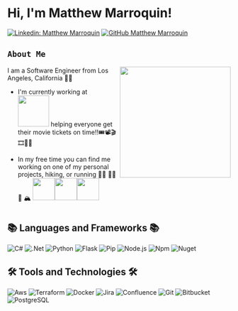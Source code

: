  # Hi, I'm Matthew Marroquin!
[![Linkedin: Matthew Marroquin](https://img.shields.io/badge/-MatthewMarroquin-blue?style=flat-square&logo=Linkedin&logoColor=white&link=https://www.linkedin.com/in/mattmarroquin/)](https://www.linkedin.com/in/mattmarroquin/)
[![GitHub Matthew Marroquin](https://img.shields.io/github/followers/MatthewMarroquin?label=follow&style=social)](https://github.com/MatthewMarroquin)


## `About Me`

<img align='right' src="https://media.giphy.com/media/IThjAlJnD9WNO/giphy.gif?cid=ecf05e4746kty9cfcvodb6san3irjm3lpyiord1esjnumvdh&ep=v1_gifs_search&rid=giphy.gif&ct=g" width="250">

 I am a Software Engineer from Los Angeles, California 🌃🌃
 
<ul>
 <li>
  <p>I'm currently working at <a href="https://www.fandango.com"> <img src="https://1000logos.net/wp-content/uploads/2021/12/Fandango-Logo-768x432.png" width="70"></a> helping everyone get their movie tickets on time!!🎟️📽️🎬🎞️🍿🥤 </p>
 </li>
 <li>
  <p>In my free time you can find me working on one of my personal projects,  hiking,   or running 👨‍💻 🏃‍♂️💨 🏔 <img src="https://cdn.vectorstock.com/i/500p/49/03/hiking-icon-vector-38894903.avif" width="50"><img src="https://cdn.vectorstock.com/i/500p/49/03/hiking-icon-vector-38894903.avif" width="50"><img src="https://cdn.vectorstock.com/i/500p/49/03/hiking-icon-vector-38894903.avif" width="50"></p>
 </li>
</ul>



#


## 📚 Languages and Frameworks 📚
![C#](https://img.shields.io/badge/-C%23-3b3b3b?style=flat&logo=csharp)
![.Net](https://img.shields.io/badge/-.Net-3b3b3b?style=flat&logo=dotnet)
![Python](https://img.shields.io/badge/-Python-3b3b3b?style=flat&logo=python)
![Flask](https://img.shields.io/badge/-Flask-3b3b3b?style=flat&logo=flask)
![Pip](https://img.shields.io/badge/-Pip-3b3b3b?style=flat&logo=pipx)
![Node.js](https://img.shields.io/badge/-Node.js-3b3b3b?style=flat&logo=nodedotjs)
![Npm](https://img.shields.io/badge/-Npm-3b3b3b?style=flat&logo=npm)
![Nuget](https://img.shields.io/badge/-Nuget-3b3b3b?style=flat&logo=nuget)


## 🛠️ Tools and Technologies 🛠️
![Aws](https://img.shields.io/badge/-Aws-3b3b3b?style=flat&logo=amazonwebservices)
![Terraform](https://img.shields.io/badge/-Terraform-3b3b3b?style=flat&logo=terraform)
![Docker](https://img.shields.io/badge/-Docker-3b3b3b?style=flat&logo=docker)
![Jira](https://img.shields.io/badge/-Jira-3b3b3b?style=flat&logo=jira)
![Confluence](https://img.shields.io/badge/-Confluence-3b3b3b?style=flat&logo=confluence)
![Git](https://img.shields.io/badge/-Git-3b3b3b?style=flat&logo=git)
![Bitbucket](https://img.shields.io/badge/-Bitbucket-3b3b3b?style=flat&logo=bitbucket)
![PostgreSQL](https://img.shields.io/badge/-PostgreSQL-3b3b3b?style=flat&logo=postgresql)


<!--
If you're reading this that means you like how my README.md is formatted!! Why don't you give my github a follow and send me a connection request on LinkedIn :)!!!!

commenting this out incase I decide to switch from shields.io to icons8.com.
<h2>My Skills</h2>
  <a href="https://www.terraform.io/"><img src="https://img.icons8.com/color/24/000000/terraform.png"/></a> Terraform
  <a href="https://cloud.google.com/"><img src="https://img.icons8.com/color/24/000000/google-cloud-platform.png"/></a> Google Cloud Platform (GCP)
  <a href="https://azure.microsoft.com/"><img src="https://img.icons8.com/color/24/000000/azure-1.png"/></a> Microsoft Azure
  <a href="https://kubernetes.io/"><img src="https://img.icons8.com/color/24/000000/kubernetes.png"/></a> Kubernetes
  <a href="https://www.docker.com/"><img src="https://img.icons8.com/color/24/000000/docker.png"/></a> Docker
  <a href="https://www.jenkins.io/"><img src="https://img.icons8.com/color/24/000000/jenkins.png"/></a> Jenkins
  <a href="https://www.ansible.com/"><img src="https://img.icons8.com/color/24/000000/ansible.png"/></a> Ansible
  <a href="https://www.python.org/"><img src="https://img.icons8.com/color/24/000000/python.png"/></a> Python
  -->
